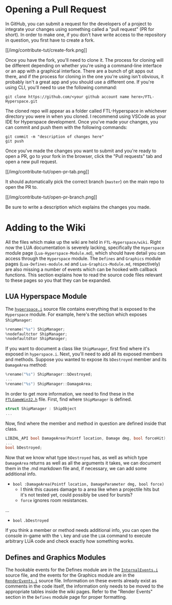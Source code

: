 # Opening a Pull Request

In GitHub, you can submit a request for the developers of a project to integrate your changes using something called a "pull request" (PR for short). In order to make one, if you don't have write access to the repository in question, you first have to create a fork.

[[/img/contribute-tut/create-fork.png]]

Once you have the fork, you'll need to clone it. The process for cloning will be different depending on whether you're using a command-line interface or an app with a graphical interface. There are a bunch of git apps out there, and if the process for cloning in the one you're using isn't obvious, it probably isn't a great app and you should use a different one. If you're using CLI, you'll need to use the following command:

```
git clone https://github.com/<your github account name here>/FTL-Hyperspace.git
```

The cloned repo will appear as a folder called FTL-Hyperspace in whichever directory you were in when you cloned. I recommend using VSCode as your IDE for Hyperspace development. Once you've made your changes, you can commit and push them with the following commands:

```
git commit -m "description of changes here"
git push
```

Once you've made the changes you want to submit and you're ready to open a PR, go to your fork in the browser, click the "Pull requests" tab and open a new pull request.

[[/img/contribute-tut/open-pr-tab.png]]

It should automatically pick the correct branch (`master`) on the main repo to open the PR to.

[[/img/contribute-tut/open-pr-branch.png]]

Be sure to write a description which explains the changes you made.

# Adding to the Wiki

All the files which make up the wiki are held in `FTL-Hyperspace/wiki`. Right now the LUA documentation is severely lacking, specifically the `Hyperspace` module page (`Lua-Hyperspace-Module.md`), which should have detail you can access through the `Hyperspace` module. The `Defines` and `Graphics` module pages (`Lua-Defines-module.md` and `Lua-Graphics-Module.md`, respectively) are also missing a number of events which can be hooked with callback functions. This section explains how to read the source code files relevant to these pages so you that they can be expanded.

## LUA Hyperspace Module

The [`hyperspace.i`](../../blob/master/lua/modules/hyperspace.i) source file contains everything that is exposed to the `Hyperspace` module. For example, here's the section which exposes `ShipManager`:

```c
%rename("%s") ShipManager;
%nodefaultctor ShipManager;
%nodefaultdtor ShipManager;
```

If you want to document a class like `ShipManager`, first find where it's exposed in `hyperspace.i`. Next, you'll need to add all its exposed members and methods. Suppose you wanted to expose its `bDestroyed` member and its `DamageArea` method:

```c
%rename("%s") ShipManager::bDestroyed;
...
%rename("%s") ShipManager::DamageArea;
```

In order to get more information, we need to find these in the [`FTLGameWin32.h`](../../blob/master/FTLGameWin32.h) file. First, find where `ShipManager` is defined.

```c
struct ShipManager : ShipObject
...
```

Now, find where the member and method in question are defined inside that class.

```c
LIBZHL_API bool DamageArea(Pointf location, Damage dmg, bool forceHit);
...
bool bDestroyed;
```

Now that we know what type `bDestroyed` has, as well as which type `DamageArea` returns as well as all the arguments it takes, we can document them in the .md markdown file and, if necessary, we can add some additional info.

- `bool :DamageArea(Pointf location, DamageParameter dmg, bool force)`
   - I think this causes damage to a area like when a projectile hits but it's not tested yet, could possibly be used for bursts?
   - `force` ignores room resistances.

...

- `bool` `.bDestroyed`

If you think a member or method needs additional info, you can open the console in-game with the `\` key and use the `LUA` command to execute arbitrary LUA code and check exactly how something works.

## Defines and Graphics Modules

The hookable events for the Defines module are in the [`InternalEvents.i`](../../blob/master/lua/InternalEvents.h) source file, and the events for the Graphics module are in the [`RenderEvents.i`](../../blob/master/lua/RenderEvents.h) source file. Information on these events already exist as comments in the code itself, the information only needs to be moved to the appropriate tables inside the wiki pages. Refer to the "Render Events" section in the `Defines` module page for proper formatting.